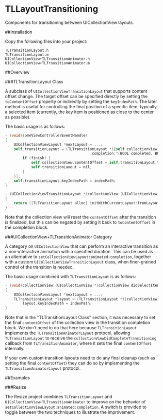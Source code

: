 TLLayoutTransitioning
=====================

Components for transitioning between UICollectionView layouts.

##Installation

Copy the following files into your project:

    TLTransitionLayout.h
    TLTransitionLayout.m
	UICollectionView+TLTransitionAnimator.h    
	UICollectionView+TLTransitionAnimator.m

##Overview

###TLTransitionLayout Class

A subclass of `UICollectionViewTransitionLayout` that supports content offset change. The target offset can be specified directly by setting the `toContentOffset` property or indirectly by setting the `keyIndexPath`. The later method is useful for controlling the final position of a specific item, typically a selected item (currently, the key item is positioned as close to the center as possible). 

The basic usage is as follows:

```Objective-C
- (void)someViewControllerEventHandler
{
    UICollectionViewLayout *nextLayout = ...;
    self.transitionLayout = (TLTransitionLayout *)[self.collectionView startInteractiveTransitionToCollectionViewLayout:nextLayout 
                                        completion:^(BOOL completed, BOOL finish) {
	    if (finish) {
            self.collectionView.contentOffset = self.transitionLayout.toContentOffset;
            self.transitionLayout = nil;
	    }
    }];
    self.transitionLayout.keyIndexPath = indexPath;
}

- (UICollectionViewTransitionLayout *)collectionView:(UICollectionView *)collectionView transitionLayoutForOldLayout:(UICollectionViewLayout *)fromLayout newLayout:(UICollectionViewLayout *)toLayout
{
    return [[TLTransitionLayout alloc] initWithCurrentLayout:fromLayout nextLayout:toLayout];
}

```

Note that the collection view will reset the `contentOffset` after the transition is finalized, but this can be negated by setting it back to `toContentOffset` in the completion block.

###UICollectionView+TLTransitionAnimator Category

A category on `UICollectionView` that can perform an interactive transition as a non-interactive animation with a specified duration. This can be used as an alternative to `setCollectionViewLayout:animated:completion`, together with a custom `UICollectionViewTransitionLayout` class, when finer-grained control of the transition is needed.

The basic usage combined with `TLTransitionLayout` is as follows:

```Objective-C
- (void)collectionView:(UICollectionView *)collectionView didSelectItemAtIndexPath:(NSIndexPath *)indexPath
{
    UICollectionViewLayout *nextLayout = ...;
    TLTransitionLayout *layout = (TLTransitionLayout *)[collectionView transitionToCollectionViewLayout:otherLayout duration:self.duration completion:nil];
        layout.keyIndexPath = indexPath;
}
```

Note that in the "TLTransitionLayout Class" section, it was necessary to set the final `contentOffset` of the collection view in the transition completion block. We don't need to do that here because `TLTransitionLayout` implements the `TLTransitionAnimatorLayout` protocol, allowing `TLTransitionLayout` to receive the `collectionViewDidCompleteTransitioning` callback from `TLTransitionAnimator`, where it sets the final `contentOffset` internally.

If your own custom transition layouts need to do any final cleanup (such as setting the final `contentOffset`) they can do so by implementing the `TLTransitionAnimatorLayout` protocol.

##Examples

###Resize

The Resize project combines `TLTransitionLayout` and `UICollectionView+TLTransitionAnimator` to improve on the behavior of `setCollectionViewLayout:animated:completion`. A switch is provided to toggle between the two techniques to illustrate the improvement.